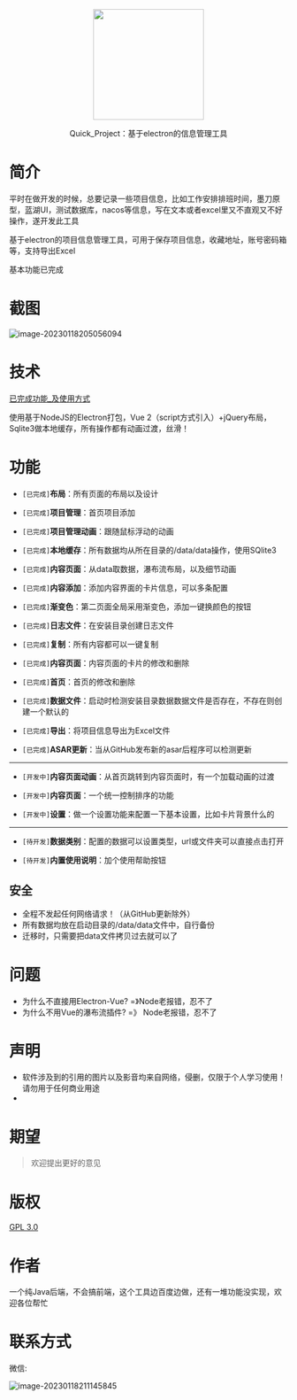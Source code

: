 <div align="center"> <img src="https://res.ztion.cn/imgs/1675352505851.png" width = 200 /> </div> </div>

<p align="center">
  Quick_Project：基于electron的信息管理工具
</p>

# 简介

平时在做开发的时候，总要记录一些项目信息，比如工作安排排班时间，墨刀原型，蓝湖UI，测试数据库，nacos等信息，写在文本或者excel里又不直观又不好操作，遂开发此工具

基于electron的项目信息管理工具，可用于保存项目信息，收藏地址，账号密码箱等，支持导出Excel

基本功能已完成

# 截图

![image-20230118205056094](https://res.ztion.cn/imgs/1674046257908.png)

# 技术

[已完成功能_及使用方式](https://github.com/ZtionJam/quick_project/blob/master/help.md)

使用基于NodeJS的Electron打包，Vue 2（script方式引入）+jQuery布局，Sqlite3做本地缓存，所有操作都有动画过渡，丝滑！

# 功能

- `[已完成]`**布局**：所有页面的布局以及设计

- `[已完成]`**项目管理**：首页项目添加

- `[已完成]`**项目管理动画**：跟随鼠标浮动的动画

- `[已完成]`**本地缓存**：所有数据均从所在目录的/data/data操作，使用SQlite3

- `[已完成]`**内容页面**：从data取数据，瀑布流布局，以及细节动画

- `[已完成]`**内容添加**：添加内容界面的卡片信息，可以多条配置

- `[已完成]`**渐变色**：第二页面全局采用渐变色，添加一键换颜色的按钮

- `[已完成]`**日志文件**：在安装目录创建日志文件

- `[已完成]`**复制**：所有内容都可以一键复制

- `[已完成]`**内容页面**：内容页面的卡片的修改和删除

- `[已完成]`**首页**：首页的修改和删除

- `[已完成]`**数据文件**：启动时检测安装目录数据数据文件是否存在，不存在则创建一个默认的

- `[已完成]`**导出**：将项目信息导出为Excel文件

- `[已完成]`**ASAR更新**：当从GitHub发布新的asar后程序可以检测更新

- -------------------------------------------------------------------

- `[开发中]`**内容页面动画**：从首页跳转到内容页面时，有一个加载动画的过渡

- `[开发中]`**内容页面**：一个统一控制排序的功能

- `[开发中]`**设置**：做一个设置功能来配置一下基本设置，比如卡片背景什么的

  

- -----------------------------------------------------------------------------------

  

- `[待开发]`**数据类别**：配置的数据可以设置类型，url或文件夹可以直接点击打开

- `[待开发]`**内置使用说明**：加个使用帮助按钮

## 安全

- 全程不发起任何网络请求！（从GitHub更新除外）
- 所有数据均放在启动目录的/data/data文件中，自行备份
- 迁移时，只需要把data文件拷贝过去就可以了

# 问题

- 为什么不直接用Electron-Vue? =》Node老报错，忍不了
- 为什么不用Vue的瀑布流插件? =》 Node老报错，忍不了

# 声明

- 软件涉及到的引用的图片以及影音均来自网络，侵删，仅限于个人学习使用！请勿用于任何商业用途
- 

# 期望

> 欢迎提出更好的意见

# 版权

[GPL 3.0](https://www.gnu.org/licenses/gpl-3.0.html)

# 作者

一个纯Java后端，不会搞前端，这个工具边百度边做，还有一堆功能没实现，欢迎各位帮忙

# 联系方式

微信:

![image-20230118211145845](https://res.ztion.cn/imgs/1674047507177.png)